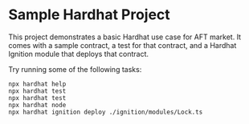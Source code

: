 # Sample Hardhat Project

This project demonstrates a basic Hardhat use case for AFT market. 
It comes with a sample contract, a test for that contract, and a Hardhat Ignition module that deploys that contract.

Try running some of the following tasks:

```shell
npx hardhat help
npx hardhat test
npx hardhat test
npx hardhat node
npx hardhat ignition deploy ./ignition/modules/Lock.ts
```
